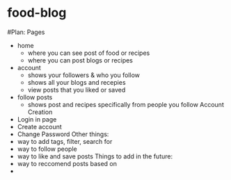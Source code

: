 # food-blog

#Plan:
 Pages
  - home
     - where you can see post of food or recipes
     - where you can post blogs or recipes
  - account
     - shows your followers & who you follow
     - shows all your blogs and recepies
     - view posts that you liked or saved
  - follow posts
     - shows post and recipes specifically from people you follow
 Account Creation
  - Login in page
  - Create account
  - Change Password
Other things:
 - way to add tags, filter, search for
 - way to follow people
 - way to like and save posts
Things to add in the future:
 - way to reccomend posts based on
 - 
